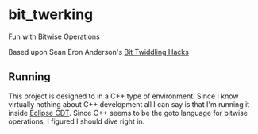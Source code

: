 bit_twerking
============

Fun with Bitwise Operations

Based upon Sean Eron Anderson's [Bit Twiddling Hacks](https://graphics.stanford.edu/~seander/bithacks.html)

Running
-------

This project is designed to in a C++ type of environment. Since I know virtually nothing about C++ development all I can say is that I'm running it inside [Eclipse CDT](http://www.eclipse.org/cdt/). Since C++ seems to be the goto language for bitwise operations, I figured I should dive right in.

